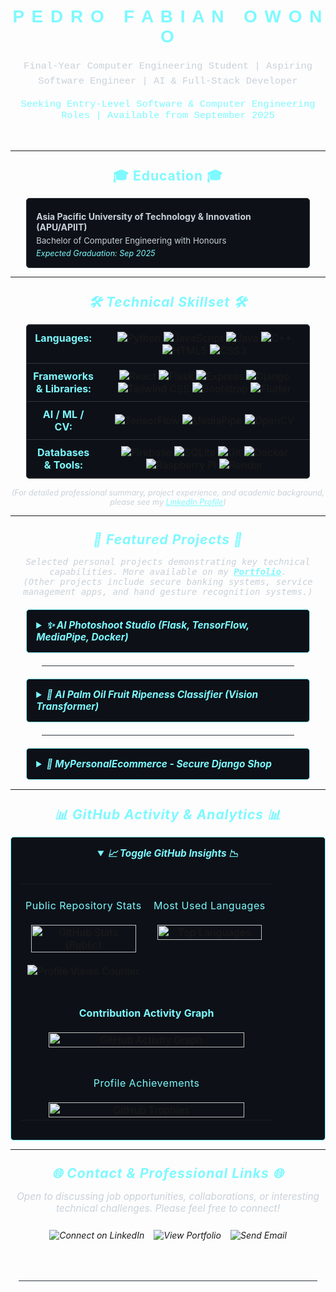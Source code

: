 <div align="center">
  <h1 style="color: #7DF9FF; font-family: 'Orbitron', sans-serif; letter-spacing: 2px; margin-top: 20px;">
    P E D R O &nbsp; F A B I A N &nbsp; O W O N O
  </h1>
  <p style="font-family: 'Courier New', Courier, monospace; color: #c9d1d9; font-size: 1.1em; line-height: 1.6;">
    Final-Year Computer Engineering Student | Aspiring Software Engineer | AI & Full-Stack Developer
  </p>
  <p style="color: #7DF9FF; font-family: 'Courier New', Courier, monospace; font-size: 1.1em; margin-top: 5px;">
    Seeking Entry-Level Software & Computer Engineering Roles | Available from September 2025
  </p>
  <br>
</div>

---

<div align="center">
    <h2 style="color: #7DF9FF; margin: 25px 0 15px 0; letter-spacing: 1px;">
      🎓 Education 🎓
    </h2>
    <div style="background-color: #0D1117; border: 1px solid #30363d; border-radius: 5px; padding: 15px; max-width: 850px; margin: 0 5%; text-align: left; color: #c9d1d9;">
        <p style="margin: 5px 0;">
            <strong>Asia Pacific University of Technology & Innovation (APU/APIIT)</strong>
        </p>
        <p style="margin: 5px 0; font-size: 0.95em;">
            Bachelor of Computer Engineering with Honours
        </p>
        <p style="margin: 5px 0 0 0; font-size: 0.9em; color: #7DF9FF;">
            <em>Expected Graduation: Sep 2025 
        </p>
    </div>
</div>


---

<div align="center">
  <h2 style="color: #7DF9FF; margin: 25px 0 15px 0; letter-spacing: 1px;">
    🛠️ Technical Skillset 🛠️
  </h2>
  <table style="width: 90%; max-width: 850px; margin: 0 auto; border-collapse: collapse; background-color: #0D1117; border: 1px solid #30363d; border-radius: 5px;">
    <tr style="border-bottom: 1px solid #30363d;">
      <td style="padding: 10px; color: #7DF9FF; font-weight: bold; width: 25%; text-align: center; vertical-align: top;">Languages:</td>
      <td style="padding: 10px; text-align: center;">
        <img src="https://img.shields.io/badge/Python-3776AB?style=for-the-badge&logo=python&logoColor=white" alt="Python">
        <img src="https://img.shields.io/badge/JavaScript-F7DF1E?style=for-the-badge&logo=javascript&logoColor=black" alt="JavaScript">
        <img src="https://img.shields.io/badge/Java-007396?style=for-the-badge&logo=java&logoColor=white" alt="Java">
        <img src="https://img.shields.io/badge/C%2B%2B-00599C?style=for-the-badge&logo=cplusplus&logoColor=white" alt="C++">
         <img src="https://img.shields.io/badge/HTML5-E34F26?style=for-the-badge&logo=html5&logoColor=white" alt="HTML5">
         <img src="https://img.shields.io/badge/CSS3-1572B6?style=for-the-badge&logo=css3&logoColor=white" alt="CSS3">
      </td>
    </tr>
    <tr style="border-bottom: 1px solid #30363d;">
      <td style="padding: 10px; color: #7DF9FF; font-weight: bold; text-align: center; vertical-align: top;">Frameworks & Libraries:</td>
      <td style="padding: 10px; text-align: center;">
        <img src="https://img.shields.io/badge/React-61DAFB?style=for-the-badge&logo=react&logoColor=black" alt="React">
        <img src="https://img.shields.io/badge/Flask-000000?style=for-the-badge&logo=flask&logoColor=white" alt="Flask">
         <img src="https://img.shields.io/badge/Express-000000?style=for-the-badge&logo=express&logoColor=white" alt="Express">
         <img src="https://img.shields.io/badge/Django-092E20?style=for-the-badge&logo=django&logoColor=white" alt="Django">
         <img src="https://img.shields.io/badge/TailwindCSS-06B6D4?style=for-the-badge&logo=tailwindcss&logoColor=white" alt="Tailwind CSS">
         <img src="https://img.shields.io/badge/Bootstrap-7952B3?style=for-the-badge&logo=bootstrap&logoColor=white" alt="Bootstrap">
         <img src="https://img.shields.io/badge/Flutter-02569B?style=for-the-badge&logo=flutter&logoColor=white" alt="Flutter">
      </td>
    </tr>
    <tr style="border-bottom: 1px solid #30363d;">
       <td style="padding: 10px; color: #7DF9FF; font-weight: bold; text-align: center; vertical-align: top;">AI / ML / CV:</td>
       <td style="padding: 10px; text-align: center;">
         <img src="https://img.shields.io/badge/TensorFlow-FF6F00?style=for-the-badge&logo=tensorflow&logoColor=white" alt="TensorFlow">
         <img src="https://img.shields.io/badge/MediaPipe-FF7043?style=for-the-badge&logo=mediapipe&logoColor=white" alt="MediaPipe">
         <img src="https://img.shields.io/badge/OpenCV-5C3EE8?style=for-the-badge&logo=opencv&logoColor=white" alt="OpenCV">
         </td>
     </tr>
    <tr>
      <td style="padding: 10px; color: #7DF9FF; font-weight: bold; text-align: center; vertical-align: top;">Databases & Tools:</td>
      <td style="padding: 10px; text-align: center;">
         <img src="https://img.shields.io/badge/Firebase-FFCA28?style=for-the-badge&logo=firebase&logoColor=black" alt="Firebase">
         <img src="https://img.shields.io/badge/SQLite-003B57?style=for-the-badge&logo=sqlite&logoColor=white" alt="SQLite">
         <img src="https://img.shields.io/badge/Git-F05032?style=for-the-badge&logo=git&logoColor=white" alt="Git">
        <img src="https://img.shields.io/badge/Docker-2496ED?style=for-the-badge&logo=docker&logoColor=white" alt="Docker">
         <img src="https://img.shields.io/badge/Raspberry%20Pi-A22846?style=for-the-badge&logo=raspberrypi&logoColor=white" alt="Raspberry Pi">
         <img src="https://img.shields.io/badge/Render-46E3B7?style=for-the-badge&logo=render&logoColor=black" alt="Render">
      </td>
    </tr>
  </table>
  <p style="color: #c9d1d9; font-size: 0.9em; margin-top: 15px;">
    <em>(For detailed professional summary, project experience, and academic background, please see my <a href="https://www.linkedin.com/in/pedrofondomangue/" target="_blank" rel="noopener noreferrer" style="color: #7DF9FF;">LinkedIn Profile</a>)</em>
  </p>
</div>

---

<div align="center">
  <h2 style="color: #7DF9FF; margin: 25px 0 15px 0; letter-spacing: 1px;">
    🚀 Featured Projects 🚀
  </h2>
  <samp style="color: #c9d1d9; display: block; margin-bottom: 20px; max-width: 800px;">
     Selected personal projects demonstrating key technical capabilities. More available on my <a href="https://myportfolio-b-type.onrender.com/" target="_blank" rel="noopener noreferrer" style="color: #7DF9FF; font-weight: bold;">Portfolio</a>.
     <br><em>(Other projects include secure banking systems, service management apps, and hand gesture recognition systems.)</em>
  </samp>

  <details style="border: 1px solid #7DF9FF; background-color: #0D1117; padding: 15px; border-radius: 5px; margin: 15px 5%; max-width: 850px; text-align: left;">
    <summary style="color: #7DF9FF; font-weight: bold; cursor: pointer; font-size: 1.1em;">
       ✨ AI Photoshoot Studio (Flask, TensorFlow, MediaPipe, Docker)
    </summary>
    <div style="margin-top: 10px;">
      <p style="color: #c9d1d9; line-height: 1.6;">
        A web application enabling users to upload photos, apply diverse effects including AI transformations (e.g., background removal, style transfer), and generate photobooth compositions. Demonstrates integration of computer vision libraries within a full-stack framework.
        <br><strong>Status:</strong> Under Active Development
        <br><strong>Key Tech:</strong> Python, Flask, JS, TensorFlow, MediaPipe, OpenCV, Docker
        <br><strong>Links:</strong>
        <a href="https://ai-photoshoot-studio-cloud.onrender.com/" target="_blank" rel="noopener noreferrer" style="color: #7DF9FF;">[Live Demo]</a> |
        <a href="https://github.com/Owono2001/AI-Photoshoot-Studio" target="_blank" rel="noopener noreferrer" style="color: #7DF9FF;">[GitHub Repo]</a>
      </p>
    </div>
  </details>

  <hr style="border: none; height: 1px; background-color: #30363d; width: 80%; margin: 20px auto;">

  <details style="border: 1px solid #7DF9FF; background-color: #0D1117; padding: 15px; border-radius: 5px; margin: 15px 5%; max-width: 850px; text-align: left;">
    <summary style="color: #7DF9FF; font-weight: bold; cursor: pointer; font-size: 1.1em;">
       🌴 AI Palm Oil Fruit Ripeness Classifier (Vision Transformer)
    </summary>
     <div style="margin-top: 10px;">
      <p style="color: #c9d1d9; line-height: 1.6;">
         Developed and trained a Vision Transformer (ViT) model achieving <strong style="color:#7DF9FF">99.96% validation accuracy</strong> for classifying palm oil fruit ripeness from images. Optimized for potential edge deployment (e.g., Raspberry Pi). Highlights skills in deep learning model development and evaluation.
        <br><strong>Key Tech:</strong> Python, TensorFlow, ViT, OpenCV, NumPy, Matplotlib
        <br><strong>Links:</strong>
        <a href="https://github.com/Owono2001/AI_Camera_Model" target="_blank" rel="noopener noreferrer" style="color: #7DF9FF;">[GitHub Repo]</a>
      </p>
    </div>
  </details>

  <hr style="border: none; height: 1px; background-color: #30363d; width: 80%; margin: 20px auto;">

  <details style="border: 1px solid #7DF9FF; background-color: #0D1117; padding: 15px; border-radius: 5px; margin: 15px 5%; max-width: 850px; text-align: left;">
    <summary style="color: #7DF9FF; font-weight: bold; cursor: pointer; font-size: 1.1em;">
        🛒 MyPersonalEcommerce - Secure Django Shop
    </summary>
     <div style="margin-top: 10px;">
      <p style="color: #c9d1d9; line-height: 1.6;">
         Built a security-conscious e-commerce platform using Django, featuring distinct user roles (Admin, Merchant, Customer), secure authentication, input validation, and dynamic theming. Demonstrates backend development skills and understanding of web security practices.
        <br><strong>Key Tech:</strong> Django, Python, HTML, CSS, JS, Bootstrap, SQLite
        <br><strong>Links:</strong>
        <a href="https://github.com/Owono2001/secure-django-shop" target="_blank" rel="noopener noreferrer" style="color: #7DF9FF;">[GitHub Repo]</a>
      </p>
    </div>
  </details>
</div>

---

<div align="center">
  <h2 style="color: #7DF9FF; margin: 25px 0 15px 0; letter-spacing: 1px;">
    📊 GitHub Activity & Analytics 📊
  </h2>

  <details open style="background-color: #0D1117; border: 1px solid #7DF9FF; border-radius: 5px; padding: 15px; max-width: 950px;">
    <summary style="color: #7DF9FF; font-weight: bold; cursor: pointer; font-size: 1.1em;">
      📈 Toggle GitHub Insights 📉
    </summary>
    <br>
    <table width="100%" border="0" cellpadding="10" cellspacing="0" align="center">
      <tr>
        <td width="50%" valign="top" align="center">
          <h4 align="center" style="color: #7DF9FF; font-weight: normal; letter-spacing: 0.5px;">Public Repository Stats</h4>
          <img width="95%" src="https://github-readme-stats.vercel.app/api?username=Owono2001&show_icons=true&theme=github_dark&border_color=7DF9FF&icon_color=7DF9FF&title_color=7DF9FF&text_color=c9d1d9&bg_color=0D1117&border_radius=10" alt="GitHub Stats (Public)"/>
          <br><br>
          <img src="https://komarev.com/ghpvc/?username=Owono2001&style=for-the-badge&color=7DF9FF&label=PROFILE+VIEWS" alt="Profile Views Counter">
        </td>
        <td width="50%" valign="top" align="center">
          <h4 align="center" style="color: #7DF9FF; font-weight: normal; letter-spacing: 0.5px;">Most Used Languages</h4>
          <img width="95%" src="https://github-readme-stats.vercel.app/api/top-langs/?username=Owono2001&layout=compact&langs_count=8&theme=github_dark&border_color=7DF9FF&title_color=7DF9FF&text_color=c9d1d9&bg_color=0D1117&border_radius=10" alt="Top Languages"/>
        </td>
      </tr>
       <tr>
          <td colspan="2" align="center" style="padding-top: 20px;">
            <h4 align="center" style="color: #7DF9FF;">Contribution Activity Graph</h4>
             <img width="90%" src="https://github-readme-activity-graph.vercel.app/graph?username=Owono2001&theme=react-dark&bg_color=0d1117&hide_border=true&area=true&line=7DF9FF&point=FFFFFF&area_color=7DF9FF" alt="GitHub Activity Graph">
          </td>
       </tr>
       <tr>
         <td colspan="2" align="center" style="padding-top: 20px;">
           <h4 align="center" style="color: #7DF9FF; font-weight: normal; letter-spacing: 0.5px;">Profile Achievements</h4>
           <img width="90%" src="https://github-profile-trophy.vercel.app/?username=Owono2001&theme=radical&no-bg=true&no-frame=true&row=1&column=6&margin-w=15&margin-h=15&border_radius=10" alt="GitHub Trophies">
         </td>
       </tr>
    </table>
  </details>
</div>

---

<div align="center">
  <h2 style="color: #7DF9FF; margin: 25px 0 15px 0; letter-spacing: 1px;">
    🌐 Contact & Professional Links 🌐
  </h2>

  <p style="font-size: 1.1em; color: #c9d1d9; margin-bottom: 25px; max-width: 700px;">
    Open to discussing job opportunities, collaborations, or interesting technical challenges. Please feel free to connect!
  </p>

  <div style="display: flex; flex-wrap: wrap; justify-content: center; gap: 15px; margin-top: 10px; max-width: 800px;">
    <a href="https://www.linkedin.com/in/pedrofondomangue/" target="_blank" rel="noopener noreferrer" style="text-decoration: none;">
      <img src="https://img.shields.io/badge/LinkedIn-Profile-0A66C2?style=for-the-badge&logo=linkedin&logoColor=white" alt="Connect on LinkedIn">
    </a>
    <a href="https://myportfolio-b-type.onrender.com/" target="_blank" rel="noopener noreferrer" style="text-decoration: none;">
     <img src="https://img.shields.io/badge/View_Portfolio-7DF9FF?style=for-the-badge&logo=Launchpad&logoColor=black" alt="View Portfolio">
    </a>
    <a href="mailto:owonoondomangue@gmail.com" target="_blank" rel="noopener noreferrer" style="text-decoration: none;">
      <img src="https://img.shields.io/badge/Email-Contact_Me-D14836?style=for-the-badge&logo=gmail&logoColor=white" alt="Send Email">
    </a>
  </div>
</div>
<br><br>

<hr style="border: none; height: 1px; background-color: #30363d; width: 95%; margin: 30px auto;">
